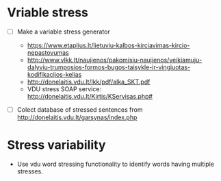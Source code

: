 # Vriable stress
- [ ] Make a variable stress generator
  - https://www.etaplius.lt/lietuviu-kalbos-kirciavimas-kircio-nepastovumas
  - http://www.vlkk.lt/naujienos/pakomisiu-naujienos/veikiamuju-dalyviu-trumposios-formos-bugos-taisykle-ir-vingiuotas-kodifikacijos-kelias
  - http://donelaitis.vdu.lt/lkk/pdf/alka_SKT.pdf
  - VDU stress SOAP service: http://donelaitis.vdu.lt/Kirtis/KServisas.php#
  
- [ ] Colect database of stressed sentences from http://donelaitis.vdu.lt/garsynas/index.php

# Stress variability
- Use vdu word stressing functionality to identify words having multiple stresses.
